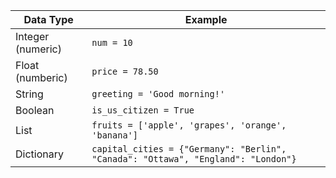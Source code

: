 | Data Type     | Example           |
|---------------|-------------------|
| Integer (numeric)       | `num = 10`        |
| Float  (numberic)       | `price = 78.50`  |
| String        | `greeting = 'Good morning!'` |
| Boolean       | `is_us_citizen = True` |
| List          | `fruits = ['apple', 'grapes', 'orange', 'banana']` |
| Dictionary    | `capital_cities = {"Germany": "Berlin", "Canada": "Ottawa", "England": "London"}` |


